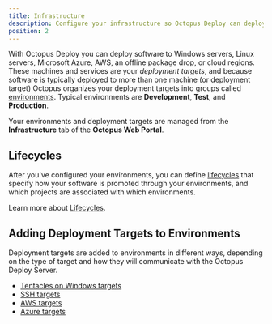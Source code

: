 ```yaml
---
title: Infrastructure
description: Configure your infrastructure so Octopus Deploy can deploy software to your Windows servers, Linux servers, Microsoft Azure, an offline package drop, or Cloud Regions.
position: 2
---
```


With Octopus Deploy you can deploy software to Windows servers, Linux servers, Microsoft Azure, AWS, an offline package drop, or cloud regions. These machines and services are your *deployment targets*, and because software is typically deployed to more than one machine (or deployment target) Octopus organizes your deployment targets into groups called [environments](/docs/infrastructure/environments/index.md). Typical environments are **Development**, **Test**, and **Production**.

Your environments and deployment targets are managed from the **Infrastructure** tab of the **Octopus Web Portal**.

## Lifecycles

After you've configured your environments, you can define [lifecycles](/docs/infrastructure/lifecycles/index.md) that specify how your software is promoted through your environments, and which projects are associated with which environments.

Learn more about [Lifecycles](/docs/infrastructure/lifecycles/index.md).

## Adding Deployment Targets to Environments

Deployment targets are added to environments in different ways, depending on the type of target and how they will communicate with the Octopus Deploy Server.

- [Tentacles on Windows targets](/docs/infrastructure/windows-targets/index.md)
- [SSH targets](/docs/infrastructure/ssh-targets/index.md)
- [AWS targets](/docs/infrastructure/aws/index.md)
- [Azure targets](/docs/infrastructure/azure/index.md)
